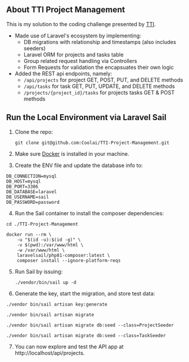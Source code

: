 ## About TTI Project Management

This is my solution to the coding challenge presented by [TTI](https://tti.care).

- Made use of Laravel's ecosystem by implementing:
    - DB migrations with relationship and timestamps (also includes seeders)
    - Laravel ORM for projects and tasks table
    - Group related request handling via Controllers
    - Form Requests for validation the encapsuates their own logic
- Added the REST api endpoints, namely:
    - `/api/projects` for project GET, POST, PUT, and DELETE methods
    - `/api/tasks` for task GET, PUT, UPDATE, and DELETE methods
    - `/projects/{project_id}/tasks` for projects tasks GET & POST methods

## Run the Local Environment via Laravel Sail

1. Clone the repo:

    `git clone git@github.com:Coolai/TTI-Project-Management.git`

2. Make sure [Docker](https://www.docker.com) is installed in your machine.

3. Create the ENV file and update the database info to:

````
DB_CONNECTION=mysql
DB_HOST=mysql
DB_PORT=3306
DB_DATABASE=laravel
DB_USERNAME=sail
DB_PASSWORD=password
````

4. Run the Sail container to install the composer dependencies:

````
cd ./TTI-Project-Management

docker run --rm \
    -u "$(id -u):$(id -g)" \
    -v $(pwd):/var/www/html \
    -w /var/www/html \
    laravelsail/php81-composer:latest \
    composer install --ignore-platform-reqs
````

5. Run Sail by issuing:

    `./vendor/bin/sail up -d`

6. Generate the key, start the migration, and store test data:

````
./vendor bin/sail artisan key:generate

./vendor bin/sail artisan migrate

./vendor bin/sail artisan migrate db:seed --class=ProjectSeeder

./vendor bin/sail artisan migrate db:seed --class=TaskSeeder

````

7. You can now explore and test the API app at http://localhost/api/projects.